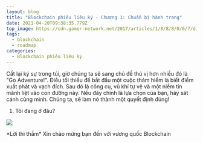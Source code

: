```yaml
---
layout: blog
title: "Blockchain phiêu liêu ký - Chương 1: Chuẩn bị hành trang"
date: 2021-04-20T09:38:35.779Z
top_image: https://cdn.gamer-network.net/2017/articles/1/8/8/8/0/6/7/digitalfoundry-2017-the-legend-of-zelda-breath-of-the-wild-switch-vs-wii-u-face-off-1488627039802.jpg
tags:
  - blockchain
  - roadmap
categories:
  - Blockchain phiêu liêu ký
---
```

Cất lại ký sự trong túi, giờ chúng ta sẽ sang chủ đề thú vị hơn nhiều đó là "Go Adventure!". Điều tối thiểu để bắt đầu một cuộc thám hiểm là biết điểm xuất phát và vạch đích. Sau đó là công cụ, vũ khí tự vệ và một niềm tin mãnh liệt vào con đường này. Nếu đây chính là lựa chọn của bạn, hãy sát cánh cùng mình. Chúng ta, sẽ làm nó thành một quyết định đúng!

<!-- more -->

1. Tôi đang ở đâu?

 

![](/images/uploads/blockchain-map.png)

\*Lời thì thầm\* Xin chào mừng bạn đến với vương quốc Blockchain